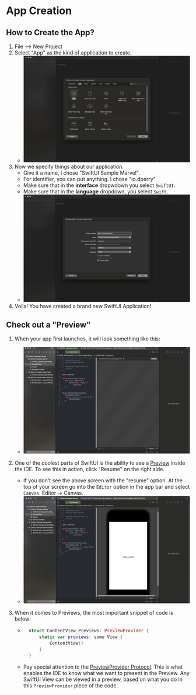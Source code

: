 # App Creation

## How to Create the App?

1. File --> New Project
2. Select "App" as the kind of application to create.
    - ![App Creation](images/New-App-Creation-Part-1.png)
3. Now we specify things about our application.
    - Give it a name, I chose "SwiftUI Sample Marvel".
    - For identifier, you can put anything. I chose "io.dperry"
    - Make sure that in the **interface** dropwdown you select `SwiftUI`.
    - Make sure that in the **language** dropdown, you select `Swift`.
    - ![App Configuration](images/New-App-Creation-Part-2.png)
4. Voila! You have created a brand new SwiftUI Application! 

## Check out a "Preview"

1. When your app first launches, it will look something like this:
    - ![Initial App Run](images/Initial-App-Run-Part-1.png)

2. One of the coolest parts of SwiftUI is the ability to see a [Preview](Preview/index.md) inside the IDE. To see this in action, click "Resume" on the right side.
    - If you don't see the above screen with the "resume" option. At the top of your screen go into the `Editor` option in the app bar and select `Canvas`. Editor -> Canvas.
    - ![SwiftUI Preview in Editor](images/SwiftUI-Preview-First-Run.png)
3. When it comes to Previews, the most important snippet of code is below:
    - ```swift
        struct ContentView_Previews: PreviewProvider {
            static var previews: some View {
                ContentView()
            }
        }
        ```
    -  Pay special attention to the [PreviewProvider Protocol](Preview/index.md). This is what enables the IDE to know what we want to present in the Preview. Any SwiftUI View can be viewed in a preview, based on what you do in this `PreviewProvider` piece of the code.

